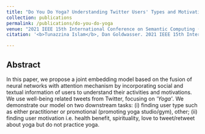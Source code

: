 ```yaml
---
title: "Do You Do Yoga? Understanding Twitter Users' Types and Motivations using Social and Textual Information"
collection: publications
permalink: /publications/do-you-do-yoga
venue: "2021 IEEE 15th International Conference on Semantic Computing ([ICSC 2021](https://www.ieee-icsc.org/))"
citation: '<b>Tunazzina Islam</b>, Dan Goldwasser. 2021 IEEE 15th International Conference on Semantic Computing (ICSC 2021). (To appear)'

--- 
```


## Abstract
In this paper, we propose a joint embedding model based on the fusion of neural networks with attention mechanism by incorporating social and textual information of users to understand their activities and motivations. We use well-being related tweets from Twitter, focusing on *'Yoga'*. We demonstrate our model on two downstream tasks: (i) finding user type such as either practitioner or promotional (promoting yoga studio/gym), other; (ii) finding user motivation i.e. health benefit, spirituality, love to tweet/retweet about yoga but do not practice yoga.
